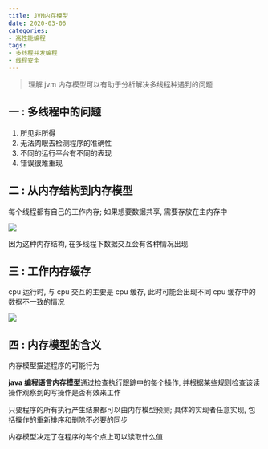 ```yaml
---
title: JVM内存模型
date: 2020-03-06
categories:
- 高性能编程
tags: 
- 多线程并发编程
- 线程安全
---
```






> 理解 jvm 内存模型可以有助于分析解决多线程种遇到的问题



## 一 : 多线程中的问题

1. 所见非所得
2. 无法肉眼去检测程序的准确性
3. 不同的运行平台有不同的表现
4. 错误很难重现

## 二 : 从内存结构到内存模型

每个线程都有自己的工作内存; 如果想要数据共享, 需要存放在主内存中

![](https://gcore.jsdelivr.net/gh/info4z/blog_images@main/images/image-20230115181740141.png) 

因为这种内存结构, 在多线程下数据交互会有各种情况出现

## 三 : 工作内存缓存

cpu 运行时, 与 cpu 交互的主要是 cpu 缓存, 此时可能会出现不同 cpu 缓存中的数据不一致的情况

![](https://gcore.jsdelivr.net/gh/info4z/blog_images@main/images/image-20230115181751188.png) 

## 四 : 内存模型的含义

内存模型描述程序的可能行为

**java 编程语言内存模型**通过检查执行跟踪中的每个操作, 并根据某些规则检查该读操作观察到的写操作是否有效来工作

只要程序的所有执行产生结果都可以由内存模型预测; 具体的实现者任意实现, 包括操作的重新排序和删除不必要的同步

内存模型决定了在程序的每个点上可以读取什么值

